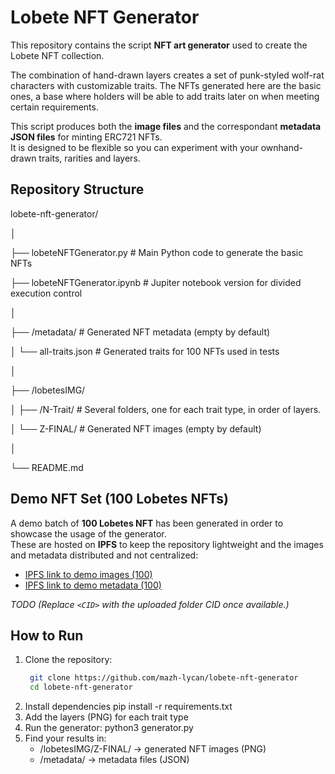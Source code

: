 # Lobete NFT Generator

This repository contains the script **NFT art generator** used to create the Lobete NFT collection.

The combination of hand-drawn layers creates a set of punk-styled wolf-rat characters with customizable traits. The NFTs generated here are the basic ones, a base where holders will be able to add traits later on when meeting certain requirements.

This script produces both the **image files** and the correspondant **metadata JSON files** for minting ERC721 NFTs.  
It is designed to be flexible so you can experiment with your ownhand-drawn traits, rarities and layers.


## Repository Structure

lobete-nft-generator/

│

├── lobeteNFTGenerator.py # Main Python code to generate the basic NFTs

├── lobeteNFTGenerator.ipynb # Jupiter notebook version for divided execution control

│

├── /metadata/ # Generated NFT metadata (empty by default)

│ └── all-traits.json # Generated traits for 100 NFTs used in tests

│

├── /lobetesIMG/

│ ├── /N-Trait/ # Several folders, one for each trait type, in order of layers. 

│ └── Z-FINAL/ # Generated NFT images (empty by default)

│

└── README.md


## Demo NFT Set (100 Lobetes NFTs)

A demo batch of **100 Lobetes NFT** has been generated in order to showcase the usage of the generator.  
These are hosted on **IPFS** to keep the repository lightweight and the images and metadata distributed and not centralized:  

- [IPFS link to demo images (100)](ipfs://QmeifN3j72p3DfAc1RoWfTVD36ihtc96y1osB5LrHTwDjH)  
- [IPFS link to demo metadata (100)](ipfs://QmUWWtRZzK12Us4Jkda5SPkGD787C28sCtwtsoYzifAZyi)  

*TODO (Replace `<CID>` with the uploaded folder CID once available.)*

## How to Run

1. Clone the repository:  
   ```bash
    git clone https://github.com/mazh-lycan/lobete-nft-generator
    cd lobete-nft-generator
2. Install dependencies
    pip install -r requirements.txt
3. Add the layers (PNG) for each trait type
4. Run the generator:
    python3 generator.py
5. Find your results in:
    - /lobetesIMG/Z-FINAL/ → generated NFT images (PNG)
    - /metadata/ → metadata files (JSON)
